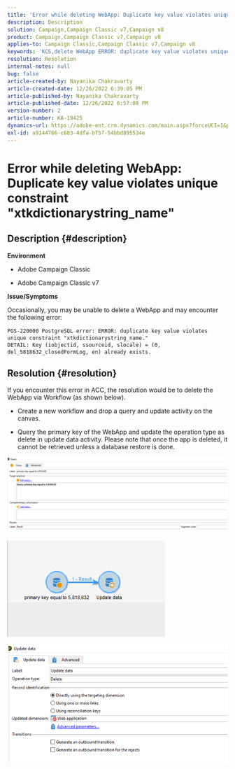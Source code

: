 ```yaml
---
title: 'Error while deleting WebApp: Duplicate key value violates unique constraint "xtkdictionarystring_name"'
description: Description
solution: Campaign,Campaign Classic v7,Campaign v8
product: Campaign,Campaign Classic v7,Campaign v8
applies-to: Campaign Classic,Campaign Classic v7,Campaign v8
keywords: 'KCS,delete WebApp ERROR: duplicate key value violates unique constraint "xtkdictionarystring_name"'
resolution: Resolution
internal-notes: null
bug: false
article-created-by: Nayanika Chakravarty
article-created-date: 12/26/2022 6:39:05 PM
article-published-by: Nayanika Chakravarty
article-published-date: 12/26/2022 6:57:08 PM
version-number: 2
article-number: KA-19425
dynamics-url: https://adobe-ent.crm.dynamics.com/main.aspx?forceUCI=1&pagetype=entityrecord&etn=knowledgearticle&id=0b256f8d-4c85-ed11-81ac-6045bd006b4b
exl-id: a9144766-c683-4dfa-bf57-54bbd895534e
---
```

# Error while deleting WebApp: Duplicate key value violates unique constraint "xtkdictionarystring_name"

## Description {#description}


<b>Environment</b>

- Adobe Campaign Classic

- Adobe Campaign Classic v7

<b>Issue/Symptoms</b>

Occasionally, you may be unable to delete a WebApp and may encounter the following error:




```
PGS-220000 PostgreSQL error: ERROR: duplicate key value violates unique constraint "xtkdictionarystring_name."
DETAIL: Key (iobjectid, ssourceid, slocale) = (0, del_5818632_closedFormLog, en) already exists.
```





## Resolution {#resolution}


If you encounter this error in ACC, the resolution would be to delete the WebApp via Workflow (as shown below).

- Create a new workflow and drop a query and update activity on the canvas.

- Query the primary key of the WebApp and update the operation type as delete in update data activity. Please note that once the app is deleted, it cannot be retrieved unless a database restore is done.

![](assets/5cd987f7-8acf-ec11-a7b5-0022480a8e40.png)

![](assets/bf56c710-8bcf-ec11-a7b5-0022480a8e40.png)



![](assets/da9b0818-8bcf-ec11-a7b5-0022480a8e40.png)
